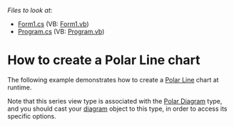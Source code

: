 <!-- default file list -->
*Files to look at*:

* [Form1.cs](./CS/Series_PolarLineChart/Form1.cs) (VB: [Form1.vb](./VB/Series_PolarLineChart/Form1.vb))
* [Program.cs](./CS/Series_PolarLineChart/Program.cs) (VB: [Program.vb](./VB/Series_PolarLineChart/Program.vb))
<!-- default file list end -->
# How to create a Polar Line chart


<p>The following example demonstrates how to create a <a href="http://devexpress.com/Help/Content.aspx?help=XtraCharts&document=CustomDocument3318.htm">Polar Line</a> chart at runtime.</p><p>Note that this series view type is associated with the <a href="http://devexpress.com/Help/Content.aspx?help=XtraCharts&document=CustomDocument5907.htm">Polar Diagram</a> type, and you should cast your <a href="http://devexpress.com/Help/Content.aspx?help=XtraCharts&document=CustomDocument6017.htm">diagram</a> object to this type, in order to access its specific options.</p>

<br/>


